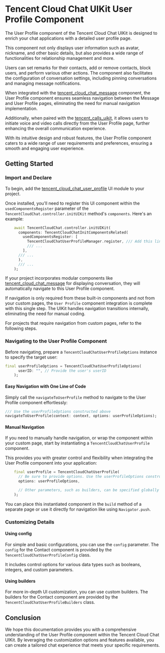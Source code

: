 # Tencent Cloud Chat UIKit User Profile Component

The User Profile component of the Tencent Cloud Chat UIKit is designed to enrich your chat applications with a detailed user profile page. 

This component not only displays user information such as avatar, nickname, and other basic details, but also provides a wide range of functionalities for relationship management and more. 

Users can set remarks for their contacts, add or remove contacts, block users, and perform various other actions. The component also facilitates the configuration of conversation settings, including pinning conversations and managing message notifications.

When integrated with the [tencent_cloud_chat_message](https://pub.dev/packages/tencent_cloud_chat_message) component, the User Profile component ensures seamless navigation between the Message and User Profile pages, eliminating the need for manual navigation implementation.

Additionally, when paired with the [tencent_calls_uikit](https://pub.dev/packages/tencent_calls_uikit), it allows users to initiate voice and video calls directly from the User Profile page, further enhancing the overall communication experience.

With its intuitive design and robust features, the User Profile component caters to a wide range of user requirements and preferences, ensuring a smooth and engaging user experience.

## Getting Started

### Import and Declare

To begin, add the [tencent_cloud_chat_user_profile](https://pub.dev/packages/tencent_cloud_chat_user_profile) UI module to your project.

Once installed, you'll need to register this UI component within the `usedComponentsRegister` parameter of the `TencentCloudChat.controller.initUIKit` method's `components`. Here's an example:

```dart
    await TencentCloudChat.controller.initUIKit(
      components: TencentCloudChatInitComponentsRelated(
        usedComponentsRegister: [
          TencentCloudChatUserProfileManager.register, /// Add this line
          /// ...
        ],
      /// ...
      ),
      /// ...
    );
```

If your project incorporates modular components like [tencent_cloud_chat_message](https://pub.dev/packages/tencent_cloud_chat_message) for displaying conversation, they will automatically navigate to this User Profile component.

If navigation is only required from these built-in components and not from your custom pages, the `User Profile` component integration is complete with this single step. The UIKit handles navigation transitions internally, eliminating the need for manual coding.

For projects that require navigation from custom pages, refer to the following steps.

### Navigating to the User Profile Component

Before navigating, prepare a `TencentCloudChatUserProfileOptions` instance to specify the target user:

```dart
final userProfileOptions = TencentCloudChatUserProfileOptions(
      userID: "", // Provide the user's userID
    );
```

#### Easy Navigation with One Line of Code

Simply call the `navigateToUserProfile` method to navigate to the User Profile component effortlessly:

```dart
/// Use the userProfileOptions constructed above
navigateToUserProfile(context: context, options: userProfileOptions);
```

#### Manual Navigation

If you need to manually handle navigation, or wrap the component within your custom page, start by instantiating a `TencentCloudChatUserProfile` component.

This provides you with greater control and flexibility when integrating the User Profile component into your application:

```dart
    final userProfile = TencentCloudChatUserProfile(
      // Be sure to provide options. Use the userProfileOptions constructed above.
      options: userProfileOptions,

      // Other parameters, such as builders, can be specified globally or passed in statically here, depending on your requirements. For detailed usage, refer to the parameter and method comments.
    );
```

You can place this instantiated component in the `build` method of a separate page or use it directly for navigation like using `Navigator.push`.

### Customizing Details

#### Using config

For simple and basic configurations, you can use the `config` parameter. The `config` for the Contact component is provided by the `TencentCloudChatUserProfileConfig` class.

It includes control options for various data types such as booleans, integers, and custom parameters.

#### Using builders

For more in-depth UI customization, you can use custom builders. The builders for the Contact component are provided by the `TencentCloudChatUserProfileBuilders` class.

## Conclusion

We hope this documentation provides you with a comprehensive understanding of the User Profile component within the Tencent Cloud Chat UIKit. By leveraging the customization options and features available, you can create a tailored chat experience that meets your specific requirements.
